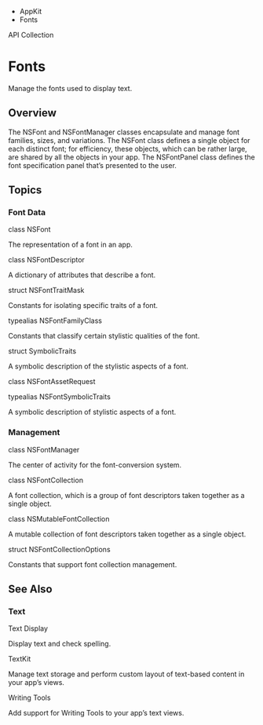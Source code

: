 

- AppKit
-  Fonts 

API Collection

# Fonts

Manage the fonts used to display text.

## Overview

The NSFont and NSFontManager classes encapsulate and manage font families, sizes, and variations. The NSFont class defines a single object for each distinct font; for efficiency, these objects, which can be rather large, are shared by all the objects in your app. The NSFontPanel class defines the font specification panel that’s presented to the user.

## Topics

### Font Data

class NSFont

The representation of a font in an app.

class NSFontDescriptor

A dictionary of attributes that describe a font.

struct NSFontTraitMask

Constants for isolating specific traits of a font.

typealias NSFontFamilyClass

Constants that classify certain stylistic qualities of the font.

struct SymbolicTraits

A symbolic description of the stylistic aspects of a font.

class NSFontAssetRequest

typealias NSFontSymbolicTraits

A symbolic description of stylistic aspects of a font.

### Management

class NSFontManager

The center of activity for the font-conversion system.

class NSFontCollection

A font collection, which is a group of font descriptors taken together as a single object.

class NSMutableFontCollection

A mutable collection of font descriptors taken together as a single object.

struct NSFontCollectionOptions

Constants that support font collection management.

## See Also

### Text

Text Display

Display text and check spelling.

TextKit

Manage text storage and perform custom layout of text-based content in your app’s views.

Writing Tools

Add support for Writing Tools to your app’s text views.

